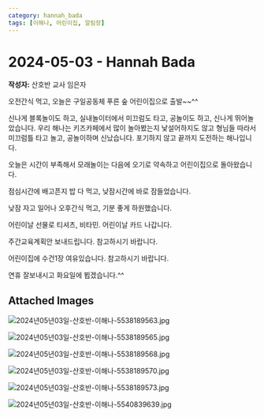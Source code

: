```yaml
---
category: hannah_bada
tags: [이해나, 어린이집, 알림장]
---
```


# 2024-05-03 - Hannah Bada

**작성자:** 산호반 교사 임은자  

오전간식 먹고, 오늘은 구일공동체 푸른 숲 어린이집으로 출발~~^^

신나게 블록놀이도 하고, 실내놀이터에서 미끄럼도 타고, 공놀이도 하고, 신나게 뛰어놀았습니다.  우리 해나는 키즈카페에서 많이 놀아봤는지 낯설어하지도 않고 형님들 따라서 미끄럼틀 타고 놀고, 공놀이하며 신났습니다. 포기하지 않고 끝까지 도전하는 해나입니다.

오늘은 시간이 부족해서 모래놀이는 다음에 오기로 약속하고 어린이집으로 돌아왔습니다.

점심시간에 배고픈지 밥 다 먹고, 낮잠시간에 바로 잠들었습니다.

낮잠 자고 일어나 오후간식 먹고, 기분 좋게 하원했습니다.

어린이날 선물로 티셔츠, 비타민. 어린이날 카드 나갑니다.

주간교육계획안 보내드립니다. 참고하시기 바랍니다.

어린이집에 수건1장 여유있습니다. 참고하시기 바랍니다.

연휴 잘보내시고 화요일에 뵙겠습니다.^^

## Attached Images
![2024년05년03일-산호반-이해나-5538189563.jpg](d:\Users\hannah\Downloads\kids\photo\2024년05년03일-산호반-이해나-5538189563.jpg)

![2024년05년03일-산호반-이해나-5538189565.jpg](d:\Users\hannah\Downloads\kids\photo\2024년05년03일-산호반-이해나-5538189565.jpg)

![2024년05년03일-산호반-이해나-5538189568.jpg](d:\Users\hannah\Downloads\kids\photo\2024년05년03일-산호반-이해나-5538189568.jpg)

![2024년05년03일-산호반-이해나-5538189570.jpg](d:\Users\hannah\Downloads\kids\photo\2024년05년03일-산호반-이해나-5538189570.jpg)

![2024년05년03일-산호반-이해나-5538189573.jpg](d:\Users\hannah\Downloads\kids\photo\2024년05년03일-산호반-이해나-5538189573.jpg)

![2024년05년03일-산호반-이해나-5540839639.jpg](d:\Users\hannah\Downloads\kids\photo\2024년05년03일-산호반-이해나-5540839639.jpg)

